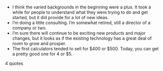  - I think the varied backgrounds in the beginning were a plus. It took a while for people to understand what they were trying to do and get started, but it did provide for a lot of new ideas.
 - I’m doing a little consulting. I’m somewhat retired, still a director of a company or two.
 - I’m sure there will continue to be exciting new products and major changes, but it looks as if the existing technology has a great deal of room to grow and prosper.
 - The first calculators tended to sell for $400 or $500. Today, you can get a pretty good one for 4 or $5.

4 quotes